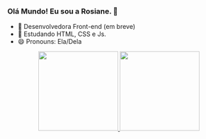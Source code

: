 ### Olá Mundo! Eu sou a Rosiane. 👋

- 🔭 Desenvolvedora Front-end (em breve)
- 🌱 Estudando HTML, CSS e Js.
- 😄 Pronouns: Ela/Dela

<div align="center">
  <a href="https://github.com/ro77costa">
  <img height="180em" src="https://github-readme-stats.vercel.app/api?username=ro77costa&show_icons=true&theme=dracula&include_all_commits=true&count_private=true"/>
  <img height="180em" src="https://github-readme-stats.vercel.app/api/top-langs/?username=ro77costa&layout=compact&langs_count=7&theme=dracula"/>
</div>
